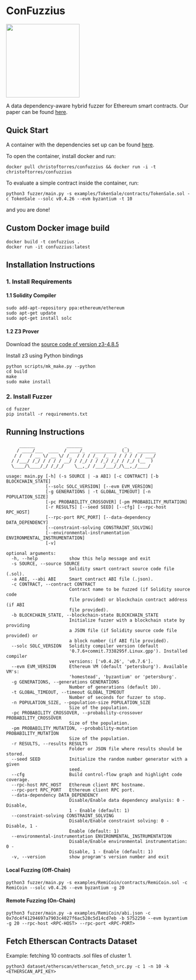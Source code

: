ConFuzzius
===========

<img src="https://thumbs.dreamstime.com/b/confucius-vector-portrait-line-art-illustration-confucius-line-art-portrait-138676693.jpg" width="200">

A data dependency-aware hybrid fuzzer for Ethereum smart contracts. Our paper can be found [here](https://arxiv.org/pdf/2005.12156.pdf).

## Quick Start

A container with the dependencies set up can be found [here](https://hub.docker.com/r/christoftorres/confuzzius/).

To open the container, install docker and run:

```
docker pull christoftorres/confuzzius && docker run -i -t christoftorres/confuzzius
```

To evaluate a simple contract inside the container, run:

```
python3 fuzzer/main.py -s examples/TokenSale/contracts/TokenSale.sol -c TokenSale --solc v0.4.26 --evm byzantium -t 10
```

and you are done!

## Custom Docker image build

```
docker build -t confuzzius .
docker run -it confuzzius:latest
```

## Installation Instructions

### 1. Install Requirements

#### 1.1 Solidity Compiler

``` shell
sudo add-apt-repository ppa:ethereum/ethereum
sudo apt-get update
sudo apt-get install solc
```

#### 1.2 Z3 Prover

Download the [source code of version z3-4.8.5](https://github.com/Z3Prover/z3/releases/tag/Z3-4.8.5)

Install z3 using Python bindings

``` shell
python scripts/mk_make.py --python
cd build
make
sudo make install
```

### 2. Install Fuzzer

``` shell
cd fuzzer
pip install -r requirements.txt
```

## Running Instructions

``` 
     ______            ______                _           
    / ____/___  ____  / ____/_  __________  (_)_  _______
   / /   / __ \/ __ \/ /_  / / / /_  /_  / / / / / / ___/
  / /___/ /_/ / / / / __/ / /_/ / / /_/ /_/ / /_/ (__  ) 
  \____/\____/_/ /_/_/    \__,_/ /___/___/_/\__,_/____/  

usage: main.py [-h] (-s SOURCE | -a ABI) [-c CONTRACT] [-b BLOCKCHAIN_STATE]
               [--solc SOLC_VERSION] [--evm EVM_VERSION]
               [-g GENERATIONS | -t GLOBAL_TIMEOUT] [-n POPULATION_SIZE]
               [-pc PROBABILITY_CROSSOVER] [-pm PROBABILITY_MUTATION]
               [-r RESULTS] [--seed SEED] [--cfg] [--rpc-host RPC_HOST]
               [--rpc-port RPC_PORT] [--data-dependency DATA_DEPENDENCY]
               [--constraint-solving CONSTRAINT_SOLVING]
               [--environmental-instrumentation ENVIRONMENTAL_INSTRUMENTATION]
               [-v]

optional arguments:
  -h, --help            show this help message and exit
  -s SOURCE, --source SOURCE
                        Solidity smart contract source code file (.sol).
  -a ABI, --abi ABI     Smart contract ABI file (.json).
  -c CONTRACT, --contract CONTRACT
                        Contract name to be fuzzed (if Solidity source code
                        file provided) or blockchain contract address (if ABI
                        file provided).
  -b BLOCKCHAIN_STATE, --blockchain-state BLOCKCHAIN_STATE
                        Initialize fuzzer with a blockchain state by providing
                        a JSON file (if Solidity source code file provided) or
                        a block number (if ABI file provided).
  --solc SOLC_VERSION   Solidity compiler version (default
                        '0.7.6+commit.7338295f.Linux.gpp'). Installed compiler
                        versions: ['v0.4.26', 'v0.7.6'].
  --evm EVM_VERSION     Ethereum VM (default 'petersburg'). Available VM's:
                        'homestead', 'byzantium' or 'petersburg'.
  -g GENERATIONS, --generations GENERATIONS
                        Number of generations (default 10).
  -t GLOBAL_TIMEOUT, --timeout GLOBAL_TIMEOUT
                        Number of seconds for fuzzer to stop.
  -n POPULATION_SIZE, --population-size POPULATION_SIZE
                        Size of the population.
  -pc PROBABILITY_CROSSOVER, --probability-crossover PROBABILITY_CROSSOVER
                        Size of the population.
  -pm PROBABILITY_MUTATION, --probability-mutation PROBABILITY_MUTATION
                        Size of the population.
  -r RESULTS, --results RESULTS
                        Folder or JSON file where results should be stored.
  --seed SEED           Initialize the random number generator with a given
                        seed.
  --cfg                 Build control-flow graph and highlight code coverage.
  --rpc-host RPC_HOST   Ethereum client RPC hostname.
  --rpc-port RPC_PORT   Ethereum client RPC port.
  --data-dependency DATA_DEPENDENCY
                        Disable/Enable data dependency analysis: 0 - Disable,
                        1 - Enable (default: 1)
  --constraint-solving CONSTRAINT_SOLVING
                        Disable/Enable constraint solving: 0 - Disable, 1 -
                        Enable (default: 1)
  --environmental-instrumentation ENVIRONMENTAL_INSTRUMENTATION
                        Disable/Enable environmental instrumentation: 0 -
                        Disable, 1 - Enable (default: 1)
  -v, --version         show program's version number and exit
```

#### Local Fuzzing (Off-Chain)

``` shell
python3 fuzzer/main.py -s examples/RemiCoin/contracts/RemiCoin.sol -c RemiCoin --solc v0.4.26 --evm byzantium -g 20
```

#### Remote Fuzzing (On-Chain)

``` shell
python3 fuzzer/main.py -a examples/RemiCoin/abi.json -c 0x7dc4f41294697a7903c4027f6ac528c5d14cd7eb -b 5752250 --evm byzantium -g 20 --rpc-host <RPC-HOST> --rpc-port <RPC-PORT>
```


## Fetch Etherscan Contracts Dataset 

Example: fetching 10 contracts .sol files of cluster 1.

``` shell
python3 dataset/etherscan/etherscan_fetch_src.py -c 1 -n 10 -k <ETHERSCAN_API_KEY>
```
